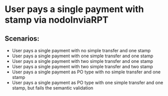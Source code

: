 # User pays a single payment with stamp via nodoInviaRPT

## Scenarios:

* User pays a single payment with no simple transfer and one stamp
* User pays a single payment with one simple transfer and one stamp
* User pays a single payment with two simple transfer and one stamp
* User pays a single payment with two simple transfer and two stamp
* User pays a single payment as PO type with no simple transfer and one stamp
* User pays a single payment as PO type with one simple transfer and one stamp, but fails the semantic validation
